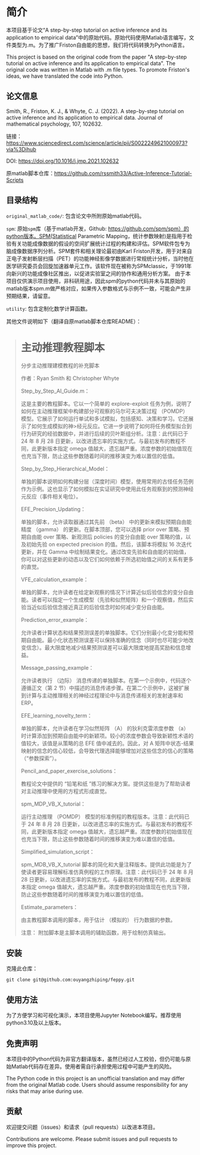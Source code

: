# 简介

本项目基于论文“A step-by-step tutorial on active inference and its application to empirical data”中的原始代码。原始代码使用Matlab语言编写，文件类型为.m。为了推广Friston自由能的思想，我们将代码转换为Python语言。

This project is based on the original code from the paper "A step-by-step tutorial on active inference and its application to empirical data". The original code was written in Matlab with .m file types. To promote Friston's ideas, we have translated the code into Python.

## 论文信息

Smith, R., Friston, K. J., & Whyte, C. J. (2022). A step-by-step tutorial on active inference and its application to empirical data. Journal of mathematical psychology, 107, 102632.

链接：https://www.sciencedirect.com/science/article/pii/S0022249621000973?via%3Dihub

DOI: https://doi.org/10.1016/j.jmp.2021.102632

原matlab脚本仓库：https://github.com/rssmith33/Active-Inference-Tutorial-Scripts

## 目录结构

`original_matlab_code/`: 包含论文中所附原始matlab代码。

`spm`: 原始`spm`库（基于matlab开发，Github: https://github.com/spm/spm）的python版本。SPM(Statistical Parametric Mapping，统计参数映射)是指用于检验有关功能成像数据的假设的空间扩展统计过程的构建和评估。SPM软件包专为脑成像数据序列分析。SPM套件和相关理论最初由Karl Friston开发，用于对来自正电子发射断层扫描（PET）的功能神经影像学数据进行常规统计分析，当时他在医学研究委员会回旋加速器单元工作。该软件现在被称为SPMclassic，于1991年向新兴的功能成像社区推出，以促进实验室之间的协作和通用分析方案。
由于本项目仅供演示项目使用，非科研用途，因此spm的python代码并未与其原始的matlab版本spm.m做严格对应，如果传入参数格式与示例不一致，可能会产生非预期结果，请留意。

`utility`: 包含定制化数学计算函数。

其他文件说明如下（翻译自原matlab脚本仓库README）：

># 主动推理教程脚本
>
>分步主动推理建模教程的补充脚本
>
>作者：Ryan Smith 和 Christopher Whyte
>
>Step_by_Step_AI_Guide.m：
>
>这是主要的教程脚本。它以一个简单的 explore-exploit 任务为例，说明了如何在主动推理框架中构建部分可观察的马尔可夫决策过程 （POMDP） 模型。它展示了如何运行单试和多试模拟，包括感知、决策和学习。它还展示了如何生成模拟的神>经元反应。它进一步说明了如何将任务模型拟合到行为研究的经验数据中，并进行后续的贝叶斯组分析。注意：此代码已于 24 年 8 月 28 日更新，以改进遗忘率的实施方式。与最初发布的教程不同，此更新版本指定 omega 值越大，遗忘越严重。浓度参数的初始值现在也充当下限，防止这些参数随着时间的推移演变为难以置信的低值。
>
>Step_by_Step_Hierarchical_Model：
>
>单独的脚本说明如何构建分层（深度时间）模型，使用常用的古怪任务范例作为示例。这也显示了如何模拟在实证研究中使用此任务观察到的预测神经元反应（事件相关电位）。
>
>EFE_Precision_Updating：
>
>单独的脚本，允许读取器通过其先前 （beta） 中的更新来模拟预期自由能精度 （gamma） 的更新。在脚本顶部，您可以选择 prior over 策略、预期自由能 over 策略、新观测后 policies 的变分自由能 over 策略的值，以及初始先验 on expected precision 的值。然后，该脚本将模拟 16 次迭代更新，并在 Gamma 中绘制结果变化。通过改变先验和自由能的初始值，你可以对这些更新的动态以及它们如何依赖于所选初始值之间的关系有更多的直觉。
>
>VFE_calculation_example：
>
>单独的脚本，允许读者在给定新观察的情况下计算近似后验信念的变分自由能。读者可以指定一个生成模型（先验和似然矩阵）和一个观察值，然后实验当近似后验信念接近真正的后验信念时如何减少变分自由能。
>
>Prediction_error_example：
>
>允许读者计算状态和结果预测误差的单独脚本。它们分别最小化变分能和预期自由能。最小化状态预测误差可以保持准确的信念（同时也尽可能少地改变信念）。最大限度地减少结果预测误差可以最大限度地提高奖励和信息增益。
>
>Message_passing_example：
>
>允许读者执行 （边际） 消息传递的单独脚本。在第一个示例中，代码逐个遵循正文（第 2 节）中描述的消息传递步骤。在第二个示例中，这被扩展到计算与主动推理相关的神经过程理论中与消息传递相关的发射速率和 ERP。
>
>EFE_learning_novelty_term：
>
>单独的脚本，允许读者在学习似然矩阵 （A） 的狄利克雷浓度参数 （a） 时计算添加到预期自由能中的新颖项。较小的浓度参数会导致新颖性术语的值较大，该值是从策略的总 EFE 值中减去的。因此，对 A 矩阵中状态-结果映射的信念的信心较低，会导致代理选择能够增加对这些信念的信心的策略（“参数探索”）。
>
>Pencil_and_paper_exercise_solutions：
>
>教程论文中提供的 “铅笔和纸 ”练习的解决方案。提供这些是为了帮助读者对主动推理中使用的方程式形成直觉。
>
>spm_MDP_VB_X_tutorial：
>
>运行主动推理 （POMDP） 模型的标准例程的教程版本。注意：此代码已于 24 年 8 月 28 日更新，以改进遗忘率的实施方式。与最初发布的教程不同，此更新版本指定 omega 值越大，遗忘越严重。浓度参数的初始值现在也充当下限，防止这些参数随着时间的推移演变为难以置信的低值。
>
>Simplified_simulation_script：
>
>spm_MDB_VB_X_tutorial 脚本的简化和大量注释版本。提供此功能是为了使读者更容易理解标准仿真例程的工作原理。注意：此代码已于 24 年 8 月 28 日更新，以改进遗忘率的实施方式。与最初发布的教程不同，此更新版本指定 omega 值越大，遗忘越严重。浓度参数的初始值现在也充当下限，防止这些参数随着时间的推移演变为难以置信的低值。
>
>Estimate_parameters：
>
>由主教程脚本调用的脚本，用于估计 （模拟的） 行为数据的参数。
>
>注意： 附加脚本是主脚本调用的辅助函数，用于绘制仿真输出。

## 安装

克隆此仓库：

`git clone git@github.com:ouyangzhiping/feppy.git`

## 使用方法

为了方便学习和可视化演示，本项目使用Jupyter Notebook编写。推荐使用python3.10及以上版本。

## 免责声明

本项目中的Python代码为非官方翻译版本，虽然已经过人工校验，但仍可能与原始Matlab代码存在差异。使用者需自行承担使用过程中可能产生的风险。

The Python code in this project is an unofficial translation and may differ from the original Matlab code. Users should assume responsibility for any risks that may arise during use.

## 贡献

欢迎提交问题（issues）和请求（pull requests）以改进本项目。

Contributions are welcome. Please submit issues and pull requests to improve this project.